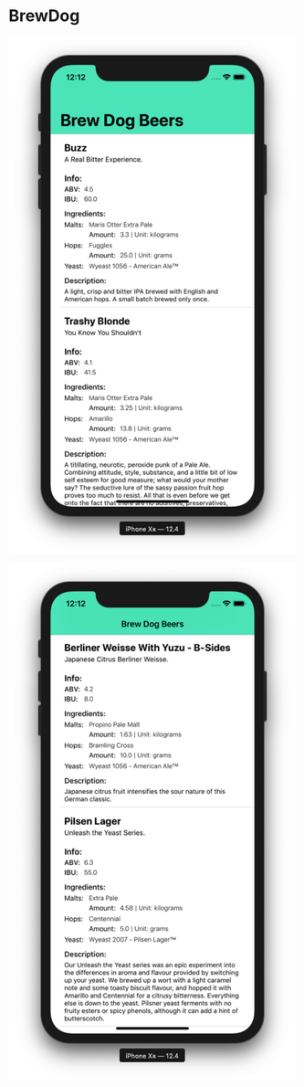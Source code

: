 # BrewDog


<p align="center">
  <img src="https://github.com/marlonjames71/Brew-Dog/blob/master/Screen%20Shot%202019-08-07%20at%2012.12.31%20PM.png">
</p>

<p align="center">
  <img src="https://github.com/marlonjames71/Brew-Dog/blob/master/Screen%20Shot%202019-08-07%20at%2012.12.41%20PM.png">
</p>
